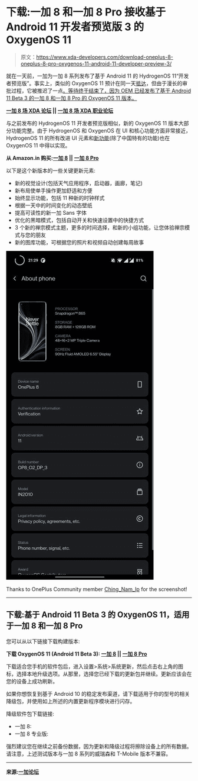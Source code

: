 # 下载:一加 8 和一加 8 Pro 接收基于 Android 11 开发者预览版 3 的 OxygenOS 11

> 原文：<https://www.xda-developers.com/download-oneplus-8-oneplus-8-pro-oxygenos-11-android-11-developer-preview-3/>

就在一天前，一加为一加 8 系列发布了基于 Android 11 的 HydrogenOS 11“开发者预览版”。事实上，类似的 OxygenOS 11 预计在同一天[抵达](https://www.xda-developers.com/oneplus-android-11-final-developer-preview-oxygenos-11/)，但由于漫长的审批过程，它被推迟了一点[。等待终于结束了，因为 OEM 已经发布了基于 Android 11 Beta 3 的一加 8 和一加 8 Pro 的 OxygenOS 11 版本。](https://forums.oneplus.com/threads/some-exciting-updates-on-oxygenos.1270310/page-52#post-21956491)

**[一加 8 场 XDA 论坛](https://forum.xda-developers.com/oneplus-8) || [一加 8 场 XDA 职业论坛](https://forum.xda-developers.com/oneplus-8-pro)**

与之前发布的 HydrogenOS 11 开发者预览版相似，新的 OxygenOS 11 版本大部分功能完整。由于 HydrogenOS 和 OxygenOS 在 UI 和核心功能方面非常接近，HydrogenOS 11 的所有改进 UI 元素和[新功能](https://www.xda-developers.com/oneplus-hydrogenos-11-comes-with-redesigned-weather-app-always-on-display-and-more/)(除了中国特有的功能)也在 OxygenOS 11 中得以实现。

**从 Amazon.in 购买:[一加 8](https://www.amazon.in/Test-Exclusive-547/dp/B078BNQ318/?tag=xdaportalin-21) || [一加 8 Pro](https://www.amazon.in/Test-Exclusive-750/dp/B07DJCYBVK/?tag=xdaportalin-21)**

以下是这个新版本的一些关键更新元素:

*   新的视觉设计(包括天气应用程序，启动器，画廊，笔记)
*   新布局使单手操作更加舒适和方便
*   始终显示功能，包括 11 种新的时钟样式
*   根据一天中的时间变化的动态壁纸
*   提高可读性的新一加 Sans 字体
*   优化的黑暗模式，包括自动开关和快速设置中的快捷方式
*   3 个新的禅宗模式主题，更多的时间选择，和新的小组功能，让您体验禅宗模式与您的朋友
*   新的图库功能，可根据您的照片和视频自动创建每周故事

 <picture>![oneplus_8_oxygenos_11_android_11_dp3](img/12475a1fb5afe7398da6b4691e200746.png)</picture> 

Thanks to OnePlus Community member [Ching_Nam_Ip](https://forums.oneplus.com/members/ching_nam_ip.1605198/) for the screenshot!

* * *

## 下载:基于 Android 11 Beta 3 的 OxygenOS 11，适用于一加 8 和一加 8 Pro

您可以从以下链接下载构建版本:

**下载 OxygenOS 11 (Android 11 Beta 3): [一加 8](https://oxygenos.oneplus.net/OnePlus8Oxygen_15_OTA_0030_all_2008081530_4dc587d23b294492.zip) || [一加 8 Pro](https://oxygenos.oneplus.net/OnePlus8ProOxygen_15_OTA_0030_all_2008081530_9a9db011689d490a.zip)**

下载适合您手机的软件包后，进入设置>系统>系统更新，然后点击右上角的图标，选择本地升级选项。从那里，选择您已经下载的更新包并继续。更新应该会在您的设备上成功刷新。

如果你想恢复到基于 Android 10 的稳定发布渠道，请下载适用于你的型号的相关降级包，并使用如上所述的内置更新程序模块进行闪存。

降级软件包下载链接:

*   一加 8:
*   一加 8 专业版:

强烈建议您在继续之前备份数据，因为更新和降级过程将擦除设备上的所有数据。请注意，上述测试版本与一加 8 系列的威瑞森和 T-Mobile 版本不兼容。

* * *

**来源:[一加论坛](https://forums.oneplus.com/threads/android-11-developer-preview-3-with-oxygenos-11-design-and-features-for-the-oneplus-8-series.1274830/)**